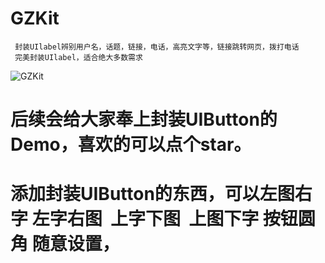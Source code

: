 # GZKit
     封装UIlabel辨别用户名，话题，链接，电话，高亮文字等，链接跳转网页，拨打电话
     完美封装UIlabel，适合绝大多数需求

![GZKit](https://github.com/Gang679/GZKit/blob/master/%E5%B1%95%E7%A4%BA%E5%9B%BE/%E5%B0%81%E8%A3%85UIlabel.gif)


# 后续会给大家奉上封装UIButton的Demo，喜欢的可以点个star。
# 添加封装UIButton的东西，可以左图右字 左字右图  上字下图  上图下字 按钮圆角 随意设置，
